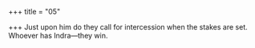 +++
title = "05"

+++
Just upon him do they call for intercession when the stakes are set. Whoever has Indra—they win.  
